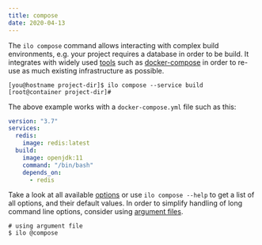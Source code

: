 ```yaml
---
title: compose
date: 2020-04-13
---
```


The `ilo compose` command allows interacting with complex build environments, e.g. your project requires a database in order to be build. It integrates with widely used [tools](./runtimes) such as [docker-compose](https://docs.docker.com/compose/) in order to re-use as much existing infrastructure as possible.

```shell script
[you@hostname project-dir]$ ilo compose --service build
[root@container project-dir]#
```

The above example works with a `docker-compose.yml` file such as this:

```yaml
version: "3.7"
services:
  redis:
    image: redis:latest
  build:
    image: openjdk:11
    command: "/bin/bash"
    depends_on:
      - redis
```

Take a look at all available [options](./options) or use `ilo compose --help` to get a list of all options, and their default values. In order to simplify handling of long command line options, consider using [argument files](../usage/argument-files).

```shell script
# using argument file
$ ilo @compose
```
